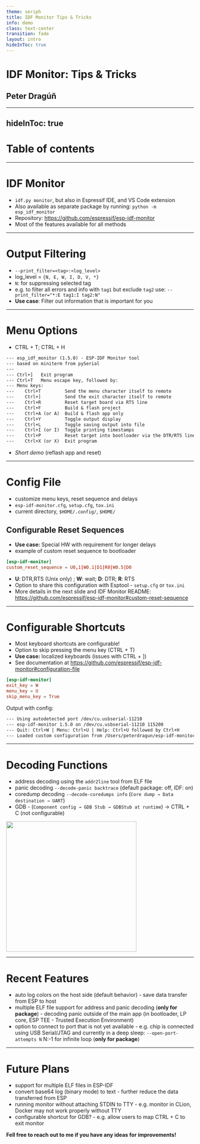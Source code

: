 ```yaml
---
theme: seriph
title: IDF Monitor Tips & Tricks
info: demo
class: text-center
transition: fade
layout: intro
hideInToc: true
---
```


# IDF Monitor: Tips & Tricks

## Peter Dragúň

<div class="abs-br m-6 flex gap-2">
  <a href="https://github.com/espressif/esp-idf-monitor" target="_blank" alt="GitHub" title="Open in GitHub"
    class="text-xl slidev-icon-btn opacity-50 !border-none !hover:text-white">
    <carbon-logo-github />
  </a>
</div>

---
hideInToc: true
---

# Table of contents

<Toc minDepth="1" maxDepth="2"></Toc>

---

# IDF Monitor

- `idf.py monitor`, but also in Espressif IDE, and VS Code extension
- Also available as separate package by running: `python -m esp_idf_monitor`
- Repository: https://github.com/espressif/esp-idf-monitor
- Most of the features available for all methods

---

# Output Filtering

- `--print_filter=<tag>:<log_level>`
- log_level = `{N, E, W, I, D, V, *}`
- `N`: for suppressing selected tag
- e.g. to filter all errors and info with `tag1` but exclude `tag2` use: `--print_filter="*:E tag1:I tag2:N"`
- **Use case**: Filter out information that is important for you

---

# Menu Options

- CTRL + T; CTRL + H

```txt
--- esp_idf_monitor (1.5.0) - ESP-IDF Monitor tool
--- based on miniterm from pySerial
---
--- Ctrl+]   Exit program
--- Ctrl+T   Menu escape key, followed by:
--- Menu keys:
---    Ctrl+T         Send the menu character itself to remote
---    Ctrl+]         Send the exit character itself to remote
---    Ctrl+R         Reset target board via RTS line
---    Ctrl+F         Build & flash project
---    Ctrl+A (or A)  Build & flash app only
---    Ctrl+Y         Toggle output display
---    Ctrl+L         Toggle saving output into file
---    Ctrl+I (or I)  Toggle printing timestamps
---    Ctrl+P         Reset target into bootloader via the DTR/RTS lines
---    Ctrl+X (or X)  Exit program
```

- *Short demo* (reflash app and reset)

---

# Config File

- customize menu keys, reset sequence and delays
- `esp-idf-monitor.cfg`, `setup.cfg`, `tox.ini`
- current directory, `$HOME/.config/`, `$HOME/`

## Configurable Reset Sequences

- **Use case:** Special HW with requirement for longer delays
- example of custom reset sequence to bootloader

```toml
[esp-idf-monitor]
custom_reset_sequence = U0,1|W0.1|D1|R0|W0.5|D0
```

- **U**: DTR,RTS (Unix only) ; **W**: wait; **D**: DTR; **R**: RTS
- Option to share this configuration with Esptool - `setup.cfg` or `tox.ini`
- More details in the next slide and IDF Monitor README: https://github.com/espressif/esp-idf-monitor#custom-reset-sequence

---

# Configurable Shortcuts

- Most keyboard shortcuts are configurable!
- Option to skip pressing the menu key (CTRL + T)
- **Use case:** localized keyboards (issues with CTRL + ])
- See documentation at https://github.com/espressif/esp-idf-monitor#configuration-file

```toml
[esp-idf-monitor]
exit_key = W
menu_key = U
skip_menu_key = True
```

Output with config:

```txt
--- Using autodetected port /dev/cu.usbserial-11210
--- esp-idf-monitor 1.5.0 on /dev/cu.usbserial-11210 115200
--- Quit: Ctrl+W | Menu: Ctrl+U | Help: Ctrl+U followed by Ctrl+H
--- Loaded custom configuration from /Users/peterdragun/esp-idf-monitor.cf
```

---

# Decoding Functions

- address decoding using the `addr2line` tool from ELF file
- panic decoding `--decode-panic backtrace` (default package: off, IDF: on)
- coredump decoding `--decode-coredumps info` (`Core dump → Data destination → UART`)
- GDB - (`Component config → GDB Stub → GDBStub at runtime`) -> CTRL + C (not configurable)

<img src="/decode.png" width="350"/>

---

# Recent Features

- auto log colors on the host side (default behavior) - save data transfer from ESP to host
- multiple ELF file support for address and panic decoding (**only for package**) - decoding panic outside of the main app (in bootloader, LP core, ESP TEE - Trusted Execution Environment)
- option to connect to port that is not yet available - e.g. chip is connected using USB Serial/JTAG and currently in a deep sleep: `--open-port-attempts N` N:-1 for infinite loop (**only for package**)

---

# Future Plans

- support for multiple ELF files in ESP-IDF
- convert base64 log (binary mode) to text - further reduce the data transferred from ESP
- running monitor without attaching STDIN to TTY - e.g. monitor in CLion, Docker may not work properly without TTY
- configurable shortcut for GDB? - e.g. allow users to map CTRL + C to exit monitor

**Fell free to reach out to me if you have any ideas for improvements!**
